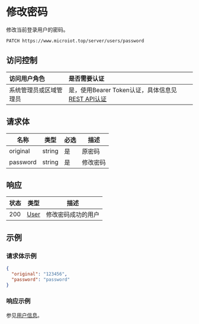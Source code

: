 # 修改密码

修改当前登录用户的密码。

``` HTTP
PATCH https://www.microiot.top/server/users/password
```
## 访问控制

| 访问用户角色           | 是否需要认证                                 |
| :--------------------- | :------------------------------------------- |
| 系统管理员或区域管理员 | 是，使用Bearer Token认证，具体信息见[REST API认证](../api.md) |

## 请求体

| 名称     | 类型   | 必选 | 描述     |
| -------- | ------ | ---- | -------- |
| original | string | 是   | 原密码   |
| password | string | 是   | 修改密码 |

## 响应

| 状态 | 类型          | 描述           |
| ---- | ------------- | -------------- |
| 200  | [User](adduser.md#user) | 修改密码成功的用户 |

## 示例

### 请求体示例

``` JSON
{
  "original": "123456",
  "password": "password"
}
```

### 响应示例

参见[用户信息](adduser.md#_7)。
